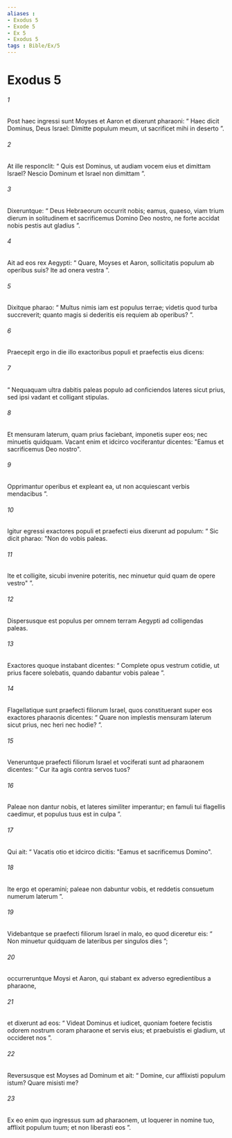 ```yaml
---
aliases : 
- Exodus 5
- Exode 5
- Ex 5
- Exodus 5
tags : Bible/Ex/5
---
```


# Exodus 5

###### 1
Post haec ingressi sunt Moyses et Aaron et dixerunt pharaoni: “ Haec dicit Dominus, Deus Israel: Dimitte populum meum, ut sacrificet mihi in deserto ”. 
###### 2
At ille responclit: “ Quis est Dominus, ut audiam vocem eius et dimittam Israel? Nescio Dominum et Israel non dimittam ”. 
###### 3
Dixeruntque: “ Deus Hebraeorum occurrit nobis; eamus, quaeso, viam trium dierum in solitudinem et sacrificemus Domino Deo nostro, ne forte accidat nobis pestis aut gladius ”. 
###### 4
Ait ad eos rex Aegypti: “ Quare, Moyses et Aaron, sollicitatis populum ab operibus suis? Ite ad onera vestra ”. 
###### 5
Dixitque pharao: “ Multus nimis iam est populus terrae; videtis quod turba succreverit; quanto magis si dederitis eis requiem ab operibus? ”.
###### 6
Praecepit ergo in die illo exactoribus populi et praefectis eius dicens: 
###### 7
“ Nequaquam ultra dabitis paleas populo ad conficiendos lateres sicut prius, sed ipsi vadant et colligant stipulas. 
###### 8
Et mensuram laterum, quam prius faciebant, imponetis super eos; nec minuetis quidquam. Vacant enim et idcirco vociferantur dicentes: "Eamus et sacrificemus Deo nostro". 
###### 9
Opprimantur operibus et expleant ea, ut non acquiescant verbis mendacibus ”.
###### 10
Igitur egressi exactores populi et praefecti eius dixerunt ad populum: “ Sic dicit pharao: "Non do vobis paleas. 
###### 11
Ite et colligite, sicubi invenire poteritis, nec minuetur quid quam de opere vestro" ”. 
###### 12
Dispersusque est populus per omnem terram Aegypti ad colligendas paleas. 
###### 13
Exactores quoque instabant dicentes: “ Complete opus vestrum cotidie, ut prius facere solebatis, quando dabantur vobis paleae ”. 
###### 14
Flagellatique sunt praefecti filiorum Israel, quos constituerant super eos exactores pharaonis dicentes: “ Quare non implestis mensuram laterum sicut prius, nec heri nec hodie? ”.
###### 15
Veneruntque praefecti filiorum Israel et vociferati sunt ad pharaonem dicentes: “ Cur ita agis contra servos tuos? 
###### 16
Paleae non dantur nobis, et lateres similiter imperantur; en famuli tui flagellis caedimur, et populus tuus est in culpa ”. 
###### 17
Qui ait: “ Vacatis otio et idcirco dicitis: "Eamus et sacrificemus Domino". 
###### 18
Ite ergo et operamini; paleae non dabuntur vobis, et reddetis consuetum numerum laterum ”.
###### 19
Videbantque se praefecti filiorum Israel in malo, eo quod diceretur eis: “ Non minuetur quidquam de lateribus per singulos dies ”; 
###### 20
occurreruntque Moysi et Aaron, qui stabant ex adverso egredientibus a pharaone, 
###### 21
et dixerunt ad eos: “ Videat Dominus et iudicet, quoniam foetere fecistis odorem nostrum coram pharaone et servis eius; et praebuistis ei gladium, ut occideret nos ”. 
###### 22
Reversusque est Moyses ad Dominum et ait: “ Domine, cur afflixisti populum istum? Quare misisti me? 
###### 23
Ex eo enim quo ingressus sum ad pharaonem, ut loquerer in nomine tuo, afflixit populum tuum; et non liberasti eos ”.

